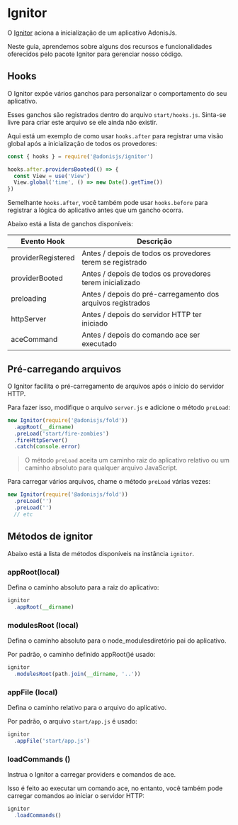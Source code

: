 # Ignitor

O [Ignitor](https://github.com/adonisjs/adonis-ignitor) aciona a inicialização de um aplicativo AdonisJs.

Neste guia, aprendemos sobre alguns dos recursos e funcionalidades oferecidos pelo pacote Ignitor para gerenciar nosso código.

## Hooks
O Ignitor expõe vários ganchos para personalizar o comportamento do seu aplicativo.

Esses ganchos são registrados dentro do arquivo `start/hooks.js`. Sinta-se livre para criar este 
arquivo se ele ainda não existir.

Aqui está um exemplo de como usar `hooks.after` para registrar uma visão global após a inicialização de
todos os provedores:

``` js
const { hooks } = require('@adonisjs/ignitor')

hooks.after.providersBooted(() => {
  const View = use('View')
  View.global('time', () => new Date().getTime())
})
```

Semelhante `hooks.after`, você também pode usar `hooks.before` para registrar a lógica do aplicativo 
antes que um gancho ocorra.

Abaixo está a lista de ganchos disponíveis:

| Evento Hook                           | Descrição                                                         |
|---------------------------------------|-------------------------------------------------------------------|
| providerRegistered                    | Antes / depois de todos os provedores terem se registrado         |
| providerBooted                        | Antes / depois de todos os provedores terem inicializado          |
| preloading                            | Antes / depois do pré-carregamento dos arquivos registrados       |
| httpServer                            | Antes / depois do servidor HTTP ter iniciado                      |
| aceCommand                            | Antes / depois do comando ace ser executado                       |

## Pré-carregando arquivos

O Ignitor facilita o pré-carregamento de arquivos após o início do servidor HTTP.

Para fazer isso, modifique o arquivo `server.js` e adicione o método `preLoad`:

``` js
new Ignitor(require('@adonisjs/fold'))
  .appRoot(__dirname)
  .preLoad('start/fire-zombies')
  .fireHttpServer()
  .catch(console.error)
```

> O método `preLoad` aceita um caminho raiz do aplicativo relativo ou um caminho absoluto para qualquer arquivo 
> JavaScript.

Para carregar vários arquivos, chame o método `preLoad` várias vezes:

``` js
new Ignitor(require('@adonisjs/fold'))
  .preLoad('')
  .preLoad('')
  // etc
```

## Métodos de ignitor
Abaixo está a lista de métodos disponíveis na instância `ignitor`.

### appRoot(local)
Defina o caminho absoluto para a raiz do aplicativo:

``` js
ignitor
  .appRoot(__dirname)
```

### modulesRoot (local)
Defina o caminho absoluto para o node_modulesdiretório pai do aplicativo.

Por padrão, o caminho definido appRoot()é usado:

``` js
ignitor
  .modulesRoot(path.join(__dirname, '..'))
```

### appFile (local)
Defina o caminho relativo para o arquivo do aplicativo.

Por padrão, o arquivo `start/app.js` é usado:

``` js
ignitor
  .appFile('start/app.js')
```

### loadCommands ()
Instrua o Ignitor a carregar providers e comandos de ace.

Isso é feito ao executar um comando ace, no entanto, você também pode carregar 
comandos ao iniciar o servidor HTTP:

``` js
ignitor
  .loadCommands()
```
